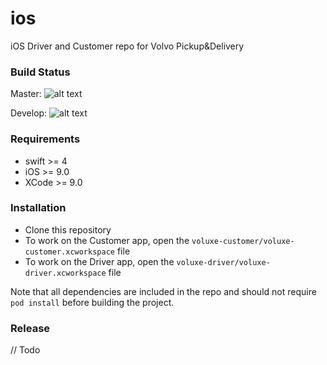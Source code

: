 # ios
iOS Driver and Customer repo for Volvo Pickup&amp;Delivery

### Build Status
Master: ![alt text](https://travis-ci.com/volvo-cars/ios.svg?token=pqTNF8RmrhqvQXPCcgH4&branch=master "Master Build status")

Develop: ![alt text](https://travis-ci.com/volvo-cars/ios.svg?token=pqTNF8RmrhqvQXPCcgH4&branch=development "Development Build status")

### Requirements
* swift >= 4
* iOS >= 9.0
* XCode >= 9.0

### Installation
* Clone this repository
* To work on the Customer app, open the `voluxe-customer/voluxe-customer.xcworkspace`  file
* To work on the Driver app, open the `voluxe-driver/voluxe-driver.xcworkspace` file

Note that all dependencies are included in the repo and should not require `pod install` before building the project.

### Release
// Todo
